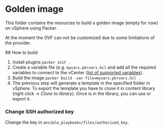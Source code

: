 # Golden image

This folder contains the resources to build a golden image (empty for now) on vSphere using Packer.

At the moment the OVF can not be customized due to some limitations of the provider.

## How to build

1. Install plugins
    `packer init .`
1. Create a variable file (e.g. `myvars.pkrvars.hcl` and add all the required variables to connect to the vCenter ([list of supported variables](variables.pkr.hcl)).
1. Build the image
    `packer build -var-file=myvars.pkrvars.hcl .`
1. The previous step will generate a template in the specified folder in vSphere. To export the template you have to clone it in content library (right click -> <i>Clone to library</i>). Once is in the library, you can use or export it.

### Change SSH authorized key

Change the key in `ansible_playbooks/files/authorized_key`.